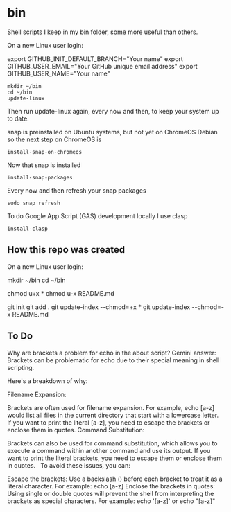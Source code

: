 # bin

Shell scripts I keep in my bin folder, some more useful than others.

On a new Linux user login:

export GITHUB_INIT_DEFAULT_BRANCH="Your name"
export GITHUB_USER_EMAIL="Your GitHub unique email address"
export GITHUB_USER_NAME="Your name"

```
mkdir ~/bin
cd ~/bin
update-linux
```

Then run update-linux again, every now and then, to keep your system up to date.

snap is preinstalled on Ubuntu systems, but not yet on ChromeOS Debian so the next step on ChromeOS is

```
install-snap-on-chromeos
```

Now that snap is installed
```
install-snap-packages
```

Every now and then refresh your snap packages
```
sudo snap refresh
```

To do Google App Script (GAS) development locally I use clasp
```
install-clasp
```

## How this repo was created

On a new Linux user login:

mkdir ~/bin
cd ~/bin

chmod u+x *
chmod u-x README.md

git init
git add .
git update-index --chmod=+x *
git update-index --chmod=-x README.md

## To Do

Why are brackets a problem for echo in the about script?
Gemini answer: Brackets can be problematic for echo due to their special meaning in shell scripting.

Here's a breakdown of why:

Filename Expansion:

Brackets are often used for filename expansion. For example, echo [a-z] would list all files in the current directory that start with a lowercase letter.   
If you want to print the literal [a-z], you need to escape the brackets or enclose them in quotes.
Command Substitution:

Brackets can also be used for command substitution, which allows you to execute a command within another command and use its output.
If you want to print the literal brackets, you need to escape them or enclose them in quotes.   
To avoid these issues, you can:

Escape the brackets: Use a backslash (\) before each bracket to treat it as a literal character. For example: echo \[a-z\]
Enclose the brackets in quotes: Using single or double quotes will prevent the shell from interpreting the brackets as special characters. For example: echo '[a-z]' or echo "[a-z]"
